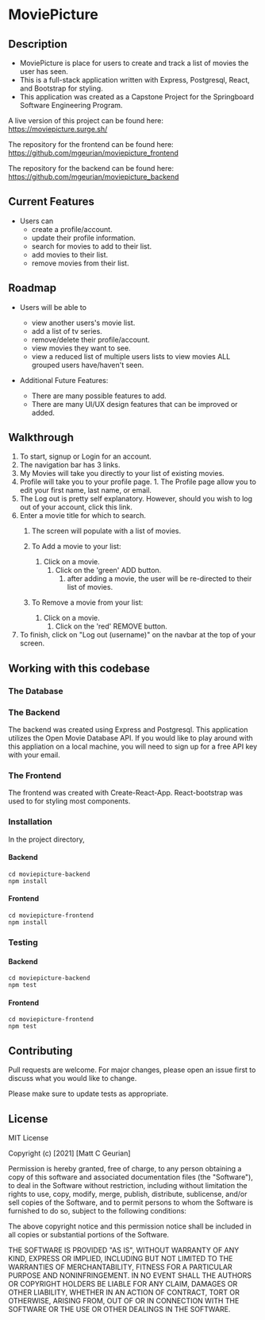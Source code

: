 # MoviePicture

## Description

- MoviePicture is place for users to create and track a list of movies the user has seen.
- This is a full-stack application written with Express, Postgresql, React, and Bootstrap for styling.
- This application was created as a Capstone Project for the Springboard Software Engineering Program.

A live version of this project can be found here:  https://moviepicture.surge.sh/

The repository for the frontend can be found here:  https://github.com/mgeurian/moviepicture_frontend

The repository for the backend can be found here:  https://github.com/mgeurian/moviepicture_backend



## Current Features

- Users can
    - create a profile/account.
    - update their profile information.
    - search for movies to add to their list.
    - add movies to their list.
    - remove movies from their list.

## Roadmap

- Users will be able to 
    - view another users's movie list. 
    - add a list of tv series.
    - remove/delete their profile/account.
    - view movies they want to see.
    - view a reduced list of multiple users lists to view movies ALL grouped users have/haven't seen.


- Additional Future Features:

    - There are many possible features to add. 
    - There are many UI/UX design features that can be improved or added.


## Walkthrough

1. To start, signup or Login for an account.
1. The navigation bar has 3 links. 
  1. My Movies will take you directly to your list of existing movies. 
  1. Profile will take you to your profile page. 
    1. The Profile page allow you to edit your first name, last name, or email.
  1. The Log out is pretty self explanatory. However, should you wish to log out of your account, click this link.
1. Enter a movie title for which to search.
    1. The screen will populate with a list of movies.
    1. To Add a movie to your list:

        1. Click on a movie. 
            1. Click on the 'green' ADD button.
                1. after adding a movie, the user will be re-directed to their list of movies.
    1. To Remove a movie from your list:
        1. Click on a movie.
            1. Click on the 'red' REMOVE button.
1. To finish, click on "Log out (username)" on the navbar at the top of your screen.


## Working with this codebase


### The Database



### The Backend

The backend was created using Express and Postgresql. This application utilizes the Open Movie Database API. If you would like to play around with this appliation on a local machine, you will need to sign up for a free API key with your email.



### The Frontend

The frontend was created with Create-React-App. React-bootstrap was used to for styling most components.


### Installation

In the project directory,

#### Backend


```
cd moviepicture-backend
npm install
```


#### Frontend

```
cd moviepicture-frontend
npm install
```


### Testing

#### Backend

```
cd moviepicture-backend
npm test
```

#### Frontend

```
cd moviepicture-frontend
npm test
```


## Contributing
Pull requests are welcome. For major changes, please open an issue first to discuss what you would like to change.

Please make sure to update tests as appropriate.

## License

MIT License

Copyright (c) [2021] [Matt C Geurian]

Permission is hereby granted, free of charge, to any person obtaining a copy of this software and associated documentation files (the "Software"), to deal in the Software without restriction, including without limitation the rights to use, copy, modify, merge, publish, distribute, sublicense, and/or sell copies of the Software, and to permit persons to whom the Software is furnished to do so, subject to the following conditions:

The above copyright notice and this permission notice shall be included in all copies or substantial portions of the Software.

THE SOFTWARE IS PROVIDED "AS IS", WITHOUT WARRANTY OF ANY KIND, EXPRESS OR IMPLIED, INCLUDING BUT NOT LIMITED TO THE WARRANTIES OF MERCHANTABILITY, FITNESS FOR A PARTICULAR PURPOSE AND NONINFRINGEMENT. IN NO EVENT SHALL THE AUTHORS OR COPYRIGHT HOLDERS BE LIABLE FOR ANY CLAIM, DAMAGES OR OTHER LIABILITY, WHETHER IN AN ACTION OF CONTRACT, TORT OR OTHERWISE, ARISING FROM, OUT OF OR IN CONNECTION WITH THE SOFTWARE OR THE USE OR OTHER DEALINGS IN THE SOFTWARE.
